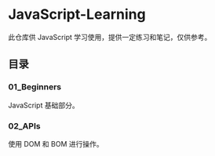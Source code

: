 # JavaScript-Learning

此仓库供 JavaScript 学习使用，提供一定练习和笔记，仅供参考。

## 目录

### 01_Beginners

JavaScript 基础部分。

### 02_APIs

使用 DOM 和 BOM 进行操作。
